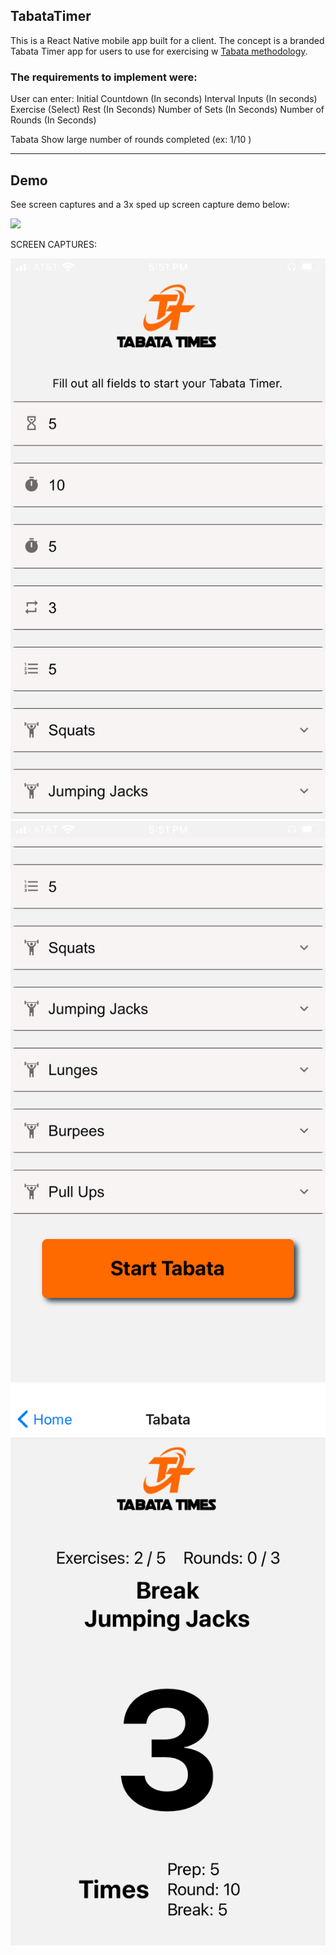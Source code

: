 ## TabataTimer

This is a React Native mobile app built for a client. The concept is a branded Tabata Timer app for users to use for exercising w [Tabata methodology](https://www.active.com/fitness/articles/what-is-tabata-training).

### The requirements to implement were:

User can enter:
Initial Countdown (In seconds)
Interval Inputs (In seconds)
Exercise (Select)
Rest (In Seconds)
Number of Sets (In Seconds)
Number of Rounds (In Seconds)

Tabata
Show large number of rounds completed (ex: 1/10 )


-------
## Demo

See screen captures and a 3x sped up screen capture demo below:

![](./assets/preview-sped-up.gif)

SCREEN CAPTURES:

![](./assets/home-1.PNG)
![](./assets/home-2.PNG)
![](./assets/tabata.PNG)
